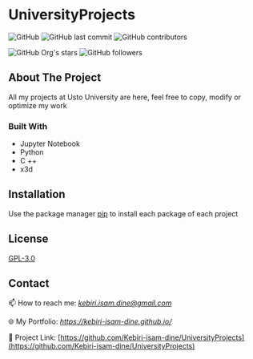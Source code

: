 # UniversityProjects

![GitHub](https://img.shields.io/github/license/kebiri-isam-dine/UniversityProjects?color=g&style=for-the-badge)
![GitHub last commit](https://img.shields.io/github/last-commit/kebiri-isam-dine/UniversityProjects?color=red&style=for-the-badge)
![GitHub contributors](https://img.shields.io/github/contributors/kebiri-isam-dine/UniversityProjects?color=yellow&style=for-the-badge)

![GitHub Org's stars](https://img.shields.io/github/stars/kebiri-isam-dine?style=social)
![GitHub followers](https://img.shields.io/github/followers/kebiri-isam-dine?style=social)

## About The Project

All my projects at Usto University are here, feel free to copy, modify or optimize my work

### Built With

* Jupyter Notebook
* Python
* C ++
* x3d

## Installation

Use the package manager [pip](https://pip.pypa.io/en/stable/) to install each package of each project





## License

[GPL-3.0](https://choosealicense.com/licenses/gpl-3.0/)

## Contact

📫 How to reach me: *kebiri.isam.dine@gmail.com*

🌐 My Portfolio: *<https://kebiri-isam-dine.github.io/>*

🔗 Project Link: [https://github.com/Kebiri-isam-dine/UniversityProjects](https://github.com/Kebiri-isam-dine/UniversityProjects)
